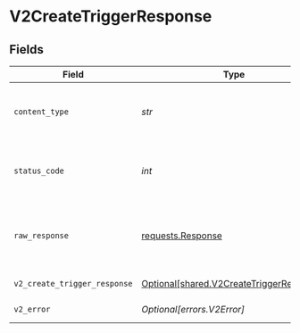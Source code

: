 # V2CreateTriggerResponse


## Fields

| Field                                                                                      | Type                                                                                       | Required                                                                                   | Description                                                                                |
| ------------------------------------------------------------------------------------------ | ------------------------------------------------------------------------------------------ | ------------------------------------------------------------------------------------------ | ------------------------------------------------------------------------------------------ |
| `content_type`                                                                             | *str*                                                                                      | :heavy_check_mark:                                                                         | HTTP response content type for this operation                                              |
| `status_code`                                                                              | *int*                                                                                      | :heavy_check_mark:                                                                         | HTTP response status code for this operation                                               |
| `raw_response`                                                                             | [requests.Response](https://requests.readthedocs.io/en/latest/api/#requests.Response)      | :heavy_check_mark:                                                                         | Raw HTTP response; suitable for custom response parsing                                    |
| `v2_create_trigger_response`                                                               | [Optional[shared.V2CreateTriggerResponse]](../../models/shared/v2createtriggerresponse.md) | :heavy_minus_sign:                                                                         | Created trigger                                                                            |
| `v2_error`                                                                                 | *Optional[errors.V2Error]*                                                                 | :heavy_minus_sign:                                                                         | General error                                                                              |